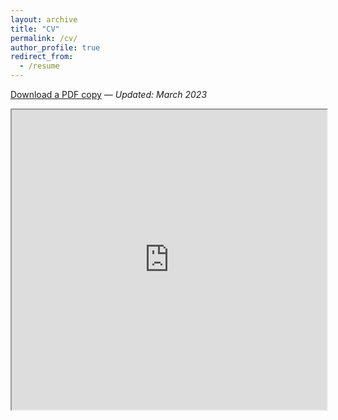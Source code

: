 ```yaml
---
layout: archive
title: "CV"
permalink: /cv/
author_profile: true
redirect_from:
  - /resume
---
```


[Download a PDF copy](https://drive.google.com/file/d/1-XbVGrjQUkMnzS1Lc2JGiDhleg_2Tf9S/view) — _Updated: March 2023_


<iframe src="https://drive.google.com/file/d/1-XbVGrjQUkMnzS1Lc2JGiDhleg_2Tf9S/preview" width="100%" height="480" allow="autoplay"></iframe>
